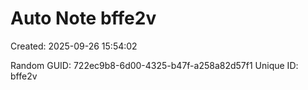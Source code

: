 ﻿# Auto Note bffe2v
Created: 2025-09-26 15:54:02

Random GUID: 722ec9b8-6d00-4325-b47f-a258a82d57f1
Unique ID: bffe2v
